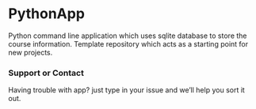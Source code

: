 # PythonApp

Python command line application which uses sqlite database to store the course information. Template repository which acts as a starting point for new projects.



### Support or Contact

Having trouble with app? just type in your issue and we’ll help you sort it out.
